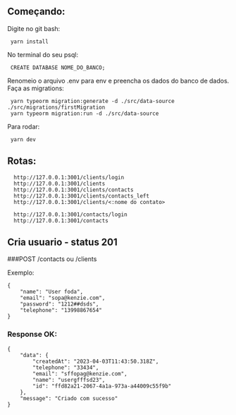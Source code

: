 ## Começando:
Digite no git bash:
```
 yarn install
```
No terminal do seu psql:
```
 CREATE DATABASE NOME_DO_BANCO;
```
Renomeio o arquivo .env para env e preencha os dados do banco de dados.\
Faça as migrations: 
```
 yarn typeorm migration:generate -d ./src/data-source ./src/migrations/firstMigration
 yarn typeorm migration:run -d ./src/data-source
```
Para rodar:
```
 yarn dev
```

## Rotas:
```
  http://127.0.0.1:3001/clients/login
  http://127.0.0.1:3001/clients
  http://127.0.0.1:3001/clients/contacts
  http://127.0.0.1:3001/clients/contacts_left
  http://127.0.0.1:3001/clients/<:nome do contato>
  
  http://127.0.0.1:3001/contacts/login
  http://127.0.0.1:3001/contacts
```
  
## Cria usuario - status 201
###POST
/contacts
ou
/clients

Exemplo:
```
{
	"name": "User foda",
	"email": "sopa@kenzie.com",
	"password": "1212##dsds",
	"telephone": "13998867654"
}
```
### Response OK:
```
{
	"data": {
		"createdAt": "2023-04-03T11:43:50.318Z",
		"telephone": "33434",
		"email": "sffopag@kenzie.com",
		"name": "usergfffsd23",
		"id": "ffd82a21-2067-4a1a-973a-a44009c55f9b"
	},
	"message": "Criado com sucesso"
}
```
